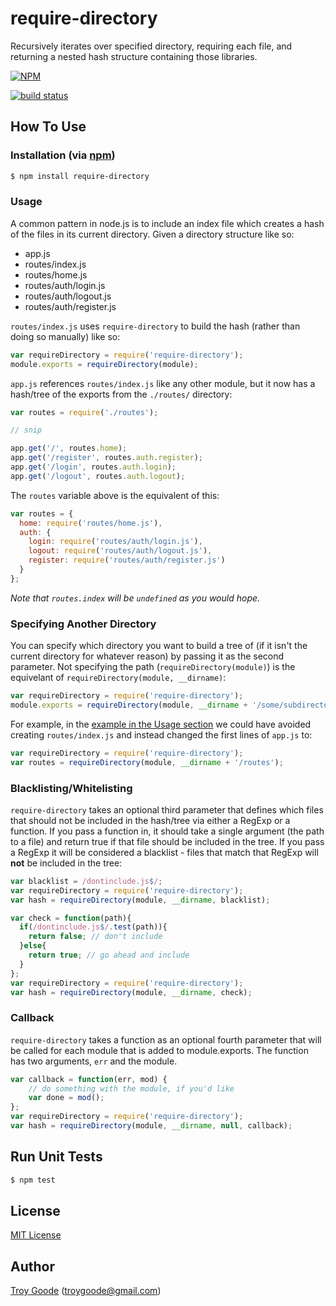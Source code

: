 # require-directory

Recursively iterates over specified directory, requiring each file, and returning a nested hash structure containing those libraries.

[![NPM](https://nodei.co/npm/require-directory.png?downloads=true&stars=true)](https://nodei.co/npm/require-directory/)

[![build status](https://secure.travis-ci.org/troygoode/node-require-directory.png)](http://travis-ci.org/troygoode/node-require-directory)

## How To Use

### Installation (via [npm](https://npmjs.org/package/require-directory))

```bash
$ npm install require-directory
```

### Usage

A common pattern in node.js is to include an index file which creates a hash of the files in its current directory. Given a directory structure like so:

* app.js
* routes/index.js
* routes/home.js
* routes/auth/login.js
* routes/auth/logout.js
* routes/auth/register.js

`routes/index.js` uses `require-directory` to build the hash (rather than doing so manually) like so:

```javascript
var requireDirectory = require('require-directory');
module.exports = requireDirectory(module);
```

`app.js` references `routes/index.js` like any other module, but it now has a hash/tree of the exports from the `./routes/` directory:

```javascript
var routes = require('./routes');

// snip

app.get('/', routes.home);
app.get('/register', routes.auth.register);
app.get('/login', routes.auth.login);
app.get('/logout', routes.auth.logout);
```

The `routes` variable above is the equivalent of this:

```javascript
var routes = {
  home: require('routes/home.js'),
  auth: {
    login: require('routes/auth/login.js'),
    logout: require('routes/auth/logout.js'),
    register: require('routes/auth/register.js')
  }
};
```

*Note that `routes.index` will be `undefined` as you would hope.*

### Specifying Another Directory

You can specify which directory you want to build a tree of (if it isn't the current directory for whatever reason) by passing it as the second parameter. Not specifying the path (`requireDirectory(module)`) is the equivelant of `requireDirectory(module, __dirname)`:

```javascript
var requireDirectory = require('require-directory');
module.exports = requireDirectory(module, __dirname + '/some/subdirectory');
```

For example, in the [example in the Usage section](#usage) we could have avoided creating `routes/index.js` and instead changed the first lines of `app.js` to:

```javascript
var requireDirectory = require('require-directory');
var routes = requireDirectory(module, __dirname + '/routes');
```

### Blacklisting/Whitelisting

`require-directory` takes an optional third parameter that defines which files that should not be included in the hash/tree via either a RegExp or a function. If you pass a function in, it should take a single argument (the path to a file) and return true if that file should be included in the tree. If you pass a RegExp it will be considered a blacklist - files that match that RegExp will **not** be included in the tree:

```javascript
var blacklist = /dontinclude.js$/;
var requireDirectory = require('require-directory');
var hash = requireDirectory(module, __dirname, blacklist);
```

```javascript
var check = function(path){
  if(/dontinclude.js$/.test(path)){
    return false; // don't include
  }else{
    return true; // go ahead and include
  }
};
var requireDirectory = require('require-directory');
var hash = requireDirectory(module, __dirname, check);
```

### Callback

`require-directory` takes a function as an optional fourth parameter that will be called for each module that is added to module.exports. The function has two arguments, `err` and the module.

```javascript
var callback = function(err, mod) {
	// do something with the module, if you'd like
	var done = mod();
};
var requireDirectory = require('require-directory');
var hash = requireDirectory(module, __dirname, null, callback);
```

## Run Unit Tests

```bash
$ npm test
```

## License

[MIT License](http://www.opensource.org/licenses/mit-license.php)

## Author

[Troy Goode](https://github.com/TroyGoode) ([troygoode@gmail.com](mailto:troygoode@gmail.com))
